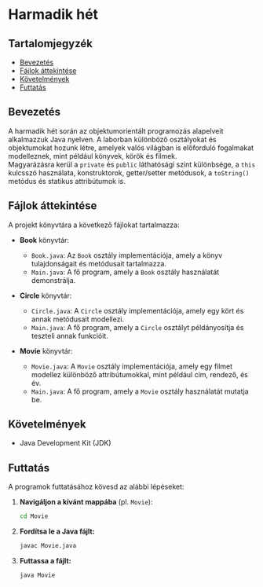 # Harmadik hét

## Tartalomjegyzék
- [Bevezetés](#bevezetés)
- [Fájlok áttekintése](#fájlok-áttekintése)
- [Követelmények](#követelmények)
- [Futtatás](#futtatás)

## Bevezetés
A harmadik hét során az objektumorientált programozás alapelveit alkalmazzuk Java nyelven. A laborban különböző osztályokat és objektumokat hozunk létre, amelyek valós világban is előforduló fogalmakat modelleznek, mint például könyvek, körök és filmek.  
Magyarázásra kerül a `private` és `public` láthatósági szint különbsége, a `this` kulcsszó használata, konstruktorok, getter/setter metódusok, a `toString()` metódus és statikus attribútumok is.


## Fájlok áttekintése
A projekt könyvtára a következő fájlokat tartalmazza:

- **Book** könyvtár:
  - `Book.java`: Az `Book` osztály implementációja, amely a könyv tulajdonságait és metódusait tartalmazza.
  - `Main.java`: A fő program, amely a `Book` osztály használatát demonstrálja.

- **Circle** könyvtár:
  - `Circle.java`: A `Circle` osztály implementációja, amely egy kört és annak metódusait modellezi.
  - `Main.java`: A fő program, amely a `Circle` osztályt példányosítja és teszteli annak funkcióit.

- **Movie** könyvtár:
  - `Movie.java`: A `Movie` osztály implementációja, amely egy filmet modellez különböző attribútumokkal, mint például cím, rendező, és év.
  - `Main.java`: A fő program, amely a `Movie` osztály használatát mutatja be.

## Követelmények
- Java Development Kit (JDK)

## Futtatás
A programok futtatásához kövesd az alábbi lépéseket:

1. **Navigáljon a kívánt mappába** (pl. `Movie`):
   ```bash
   cd Movie
2. **Fordítsa le a Java fájlt:**
    ```bash
    javac Movie.java
3. **Futtassa a fájlt:**
    ```bash
    java Movie
